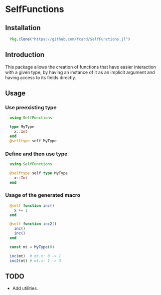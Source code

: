 # SelfFunctions

## Installation

```julia
  Pkg.clone("https://github.com/fcard/SelfFunctions.jl")
```

## Introduction

This package allows the creation of functions that have easier interaction with a given type, by
having an instance of it as an implicit argument and having access to its fields directly.

## Usage

### Use preexisting type

```julia
  using SelfFunctions

  type MyType
    x::Int
  end
  @selftype self MyType
```

### Define and then use type

```julia
  using SelfFunctions

  @selftype self type MyType
    x::Int
  end
```

### Usage of the generated macro

```julia
  @self function inc()
    x += 1
  end

  @self function inc2()
    inc()
    inc()
  end

  const mt = MyType(0)

  inc(mt)  # mt.x: 0 -> 1
  inc2(mt) # mt.x: 1 -> 3
```

## TODO

* Add utilities.

